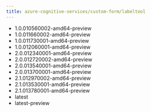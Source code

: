 ```yaml
---
title: azure-cognitive-services/custom-form/labeltool
---
```

- 1.0.010560002-amd64-preview
- 1.0.011660002-amd64-preview
- 1.0.011730001-amd64-preview
- 1.0.012060001-amd64-preview
- 2.0.012340001-amd64-preview
- 2.0.012720002-amd64-preview
- 2.0.013540001-amd64-preview
- 2.0.013700001-amd64-preview
- 2.1.012970002-amd64-preview
- 2.1.013530001-amd64-preview
- 2.1.013780001-amd64-preview
- latest
- latest-preview
